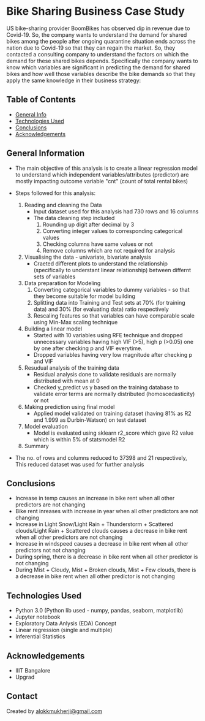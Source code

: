 # Bike Sharing Business Case Study 

US bike-sharing provider BoomBikes has observed dip in revenue due to Covid-19. So, the company wants to understand the demand for shared bikes among the people after ongoing quarantine situation ends across the nation due to Covid-19 so that they can regain the market. So, they contacted a consulting company to understand the factors on which the demand for these shared bikes depends. Specifically the company wants to know which variables are significant in predicting the demand for shared bikes and how well those variables describe the bike demands so that they apply the same knowledge in their business strategy:

## Table of Contents
* [General Info](#general-information)
* [Technologies Used](#technologies-used)
* [Conclusions](#conclusions)
* [Acknowledgements](#acknowledgements)

## General Information
- The main objective of this analysis is to create a linear regression model to understand which independent variables/attributes (predictor) are mostly impacting outcome variable "cnt" (count of total rental bikes)
- Steps followed for this analysis: 
  1. Reading and cleaning the Data
     - Input dataset used for this analysis had 730 rows and 16 columns
     - The data cleaning step included
        1. Rounding up digit after decimal  by 3 
        2. Converting integer values to corresponding categorical values 
        3. Checking columns have same values or not
        4. Remove columns which are not required for analysis
  2. Visualising the data - univariate, bivariate analysis
     -  Craeted different plots to understand the relationship (specifically to understant linear relationship) between differnt sets of variables 
  3. Data preparation for Modeling
        1. Converting categorical variables to dummy variables - so that they become suitable for model building 
        2. Splitting data into Training and Test sets at 70% (for training data) and 30% (for evaluating data) ratio respectively
        3. Rescaling features so that variables can have comparable scale using Min-Max scaling technique
  4. Building a linear model
      - Started with 10 variables using RFE technique and dropped unnecessary variables having high VIF (>5), high p (>0.05) one by one after checking p and VIF everytime.
      - Dropped variables having very low magnitude after checking p and VIF 
  6. Resudual analysis of the training data
      - Residual analysis done to validate residuals are normally distributed with mean at 0
      - Checked y_predict vs y based on the training database to validate error terms are normally distributed (homoscedasticity) or not
  8. Making prediction using final model
      - Applied model validated on training dataset (having 81% as R2 and 1.999 as Durbin-Watson) on test dataset
  10. Model evaluation
      - Model is evaluated using sklearn r2_score which gave R2 value which is within 5% of statsmodel R2
  12. Summary

 - The no. of rows and columns reduced to 37398 and 21 respectively, This reduced dataset was used for further analysis
   
 

<!-- You don't have to answer all the questions - just the ones relevant to your project. -->

## Conclusions
 -  Increase in temp causes an increase in bike rent when all other predictors are not changing
 -  Bike rent inreases with increase in year when all other predictors are not changing
-   Increase in Light Snow/Light Rain + Thunderstorm + Scattered clouds/Light Rain + Scattered clouds causes a decrease in bike rent when all other predictors are not changing
-   Increase in windspeed causes a decrease in bike rent when all other predictors not not changing
-   During spring, there is a decrease in bike rent when all other predictor is not changing
-   During Mist + Cloudy, Mist + Broken clouds, Mist + Few clouds, there is a decrease in bike rent when all other predictor is not changing

<!-- You don't have to answer all the questions - just the ones relevant to your project. -->


## Technologies Used
- Python 3.0 (Python lib used - numpy, pandas, seaborn, matplotlib)
- Jupyter notebook
- Exploratory Data Anlysis (EDA) Concept
- Linear regression (single and multiple)
- Inferential Statistics

<!-- As the libraries versions keep on changing, it is recommended to mention the version of library used in this project -->

## Acknowledgements

- IIIT Bangalore
- Upgrad 


## Contact
Created by alokkmukherji@gmail.com 


<!-- Optional -->
<!-- ## License -->
<!-- This project is open source and available under the [... License](). -->

<!-- You don't have to include all sections - just the one's relevant to your project -->

